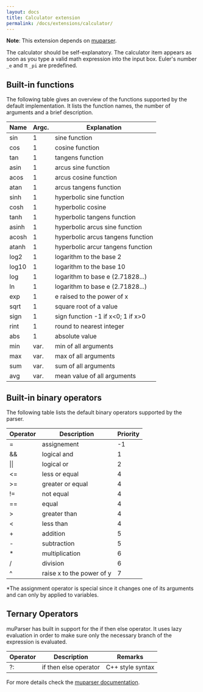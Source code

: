```yaml
---
layout: docs
title: Calculator extension
permalink: /docs/extensions/calculator/
---
```


**Note**: This extension depends on [muparser](http://beltoforion.de/article.php?a=muparser).

The calculator should be self-explanatory. The calculator item appears as soon as you type a valid math expression into the input box. Euler's number `_e` and π `_pi` are predefined.

## Built-in functions

The following table gives an overview of the functions supported by the default implementation. It lists the function names, the number of arguments and a brief description.

|Name|Argc.|Explanation|
|-|-|-|
|sin|1|sine function|
|cos|1|cosine function|
|tan|1|tangens function|
|asin|1|arcus sine function|
|acos|1|arcus cosine function|
|atan|1|arcus tangens function|
|sinh|1|hyperbolic sine function|
|cosh|1|hyperbolic cosine|
|tanh|1|hyperbolic tangens function|
|asinh|1|hyperbolic arcus sine function|
|acosh|1|hyperbolic arcus tangens function|
|atanh|1|hyperbolic arcur tangens function|
|log2|1|logarithm to the base 2|
|log10|1|logarithm to the base 10|
|log|1|logarithm to base e (2.71828...)|
|ln|1|logarithm to base e (2.71828...)|
|exp|1|e raised to the power of x|
|sqrt|1|square root of a value|
|sign|1|sign function -1 if x<0; 1 if x>0|
|rint|1|round to nearest integer|
|abs|1|absolute value|
|min|var.|min of all arguments|
|max|var.|max of all arguments|
|sum|var.|sum of all arguments|
|avg|var.|mean value of all arguments|

## Built-in binary operators

The following table lists the default binary operators supported by the parser.

|Operator|Description|Priority|
|-|-|-|
|=|assignement|-1|
|&&|logical and|1|
|\|\||logical or|2|
|<=|less or equal|4|
|>=|greater or equal|4|
|!=|not equal|4|
|==|equal|4|
|>|greater than|4|
|<|less than|4|
|+|addition|5|
|-|subtraction|5|
|*|multiplication|6|
|/|division|6|
|^|raise x to the power of y|7|

\*The assignment operator is special since it changes one of its arguments and can only by applied to variables.

## Ternary Operators

muParser has built in support for the if then else operator. It uses lazy evaluation in order to make sure only the necessary branch of the expression is evaluated.

|Operator|Description|Remarks|
|-|-|-|
|?:|if then else operator|C++ style syntax|

For more details check the [muparser documentation](http://beltoforion.de/article.php?a=muparser&hl=en&p=features&s=idDef1#idDef1).
